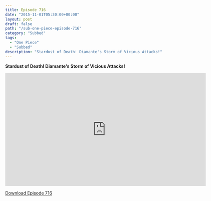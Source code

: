 ```yaml
---
title: Episode 716
date: "2015-11-01T05:30:00+00:00"
layout: post
draft: false
path: "/sub-one-piece-episode-716"
category: "Subbed"
tags:
  - "One Piece"
  - "Subbed"
description: "Stardust of Death! Diamante's Storm of Vicious Attacks!"
---
```


**Stardust of Death! Diamante's Storm of Vicious Attacks!**

<iframe width="640" height="360" src="https://www.rapidvideo.com/e/G6FRPGK60S" frameborder="0" marginwidth=0 marginheight=0 scrolling=no allowfullscreen></iframe>

<a href="http://ouo.io/qs/eCodkFEQ?s=https://rapidvid.to/d/https://www.rapidvideo.com/e/G6FRPGK60S">Download Episode 716</a>
